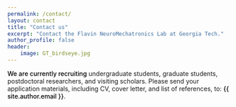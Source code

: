 ```yaml
---
permalink: /contact/
layout: contact
title: "Contact us"
excerpt: "Contact the Flavin NeuroMechatronics Lab at Georgia Tech."
author_profile: false
header:
    image: GT_birdseye.jpg
---
```


<span style="color:black; font-weight: 500;">We are currently recruiting</span> undergraduate students, graduate students, postdoctoral researchers, and visiting scholars. Please send your application materials, including CV, cover letter, and list of references, to: <a style="font-weight: 500; color:black; text-decoration:none;" href="mailto:{{ site.author.email }}">{{ site.author.email }}</a>.



